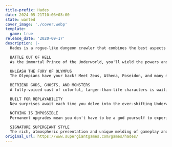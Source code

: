 ```yaml
---
title-prefix: Hades
date: 2024-05-21T10:06+03:00
state: wanted
cover_image: './cover.webp'
template:
  game: true
release_date: '2020-09-17'
description: |-
  Hades is a rogue-like dungeon crawler that combines the best aspects of Supergiant's critically acclaimed titles, including the fast-paced action of Bastion, the rich atmosphere and depth of Transistor, and the character-driven storytelling of Pyre.

  BATTLE OUT OF HELL
  As the immortal Prince of the Underworld, you'll wield the powers and mythic weapons of Olympus to break free from the clutches of the god of the dead himself, while growing stronger and unraveling more of the story with each unique escape attempt.

  UNLEASH THE FURY OF OLYMPUS
  The Olympians have your back! Meet Zeus, Athena, Poseidon, and many more, and choose from their dozens of powerful Boons that enhance your abilities. There are thousands of viable character builds to discover as you go.

  BEFRIEND GODS, GHOSTS, AND MONSTERS
  A fully-voiced cast of colorful, larger-than-life characters is waiting to meet you! Grow your relationships with them, and experience hundreds of unique story events as you learn about what's really at stake for this big, dysfunctional family.

  BUILT FOR REPLAYABILITY
  New surprises await each time you delve into the ever-shifting Underworld, whose guardian bosses will remember you. Use the powerful Mirror of Night to grow permanently stronger, and give yourself a leg up the next time you run away from home.

  NOTHING IS IMPOSSIBLE
  Permanent upgrades mean you don't have to be a god yourself to experience the exciting combat and gripping story. Though, if you happen to be one, crank up the challenge and get ready for some white-knuckle action that will put your well-practiced skills to the test.

  SIGNATURE SUPERGIANT STYLE
  The rich, atmospheric presentation and unique melding of gameplay and narrative that's been core to Supergiant's games is here in full force: spectacular hand-painted Underworld environments and a blood-pumping original score bring the Underworld to life.
original_url: https://www.supergiantgames.com/games/hades/
---
```

